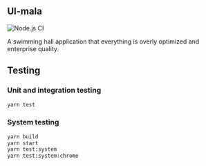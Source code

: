 ## UI-mala

![Node.js CI](https://github.com/cschlay/UI-mala/workflows/Node.js%20CI/badge.svg?branch=main)

A swimming hall application that everything is overly optimized and enterprise quality.

## Testing

### Unit and integration testing

```bash
yarn test
```

### System testing
```bash
yarn build
yarn start
yarn test:system
yarn test:system:chrome
```
